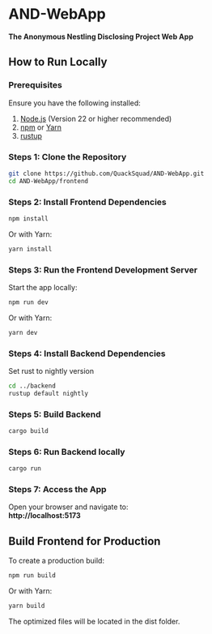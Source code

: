 # AND-WebApp

**The Anonymous Nestling Disclosing Project Web App**

## How to Run Locally

### Prerequisites

Ensure you have the following installed:

1. [Node.js](https://nodejs.org/) (Version 22 or higher recommended)
2. [npm](https://www.npmjs.com/) or [Yarn](https://yarnpkg.com/)
3. [rustup](https://rustup.rs/)

### Steps 1: **Clone the Repository**

```bash
git clone https://github.com/QuackSquad/AND-WebApp.git
cd AND-WebApp/frontend
```

### Steps 2: **Install Frontend Dependencies**

```bash
npm install
```

Or with Yarn:

```bash
yarn install
```

### Steps 3: **Run the Frontend Development Server**

Start the app locally:

```bash
npm run dev
```

Or with Yarn:

```bash
yarn dev
```

### Steps 4: **Install Backend Dependencies**

Set rust to nightly version

```bash
cd ../backend
rustup default nightly
```

### Steps 5: **Build Backend**

```bash
cargo build
```

### Steps 6: **Run Backend locally**

```bash
cargo run
```

### Steps 7: Access the App

Open your browser and navigate to:\
**http://localhost:5173**

## Build Frontend for Production

To create a production build:

```bash
npm run build
```

Or with Yarn:

```bash
yarn build
```

The optimized files will be located in the dist folder.
